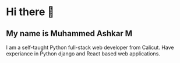 # Hi there 👋
## My name is Muhammed Ashkar M
I am a self-taught Python full-stack web developer
from Calicut. Have experiance in Python django and React based web applications.

<!--
**Ashkar-m/Ashkar-m** is a ✨ _special_ ✨ repository because its `README.md` (this file) appears on your GitHub profile.

Here are some ideas to get you started:

- 🔭 I’m currently working on ...
- 🌱 I’m currently learning ...
- 👯 I’m looking to collaborate on ...
- 🤔 I’m looking for help with ...
- 💬 Ask me about ...
- 📫 How to reach me: ...
- 😄 Pronouns: ...
- ⚡ Fun fact: ...
-->
